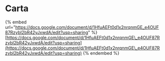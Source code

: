 # Carta

{% embed url="https://docs.google.com/document/d/1HfuAEFt0d1x2nrqnmGE_e4OUF87RzybI2bR42yJxwdA/edit?usp=sharing" %}
[https://docs.google.com/document/d/1HfuAEFt0d1x2nrqnmGE\_e4OUF87RzybI2bR42yJxwdA/edit?usp=sharing](https://docs.google.com/document/d/1HfuAEFt0d1x2nrqnmGE\_e4OUF87RzybI2bR42yJxwdA/edit?usp=sharing)
{% endembed %}
